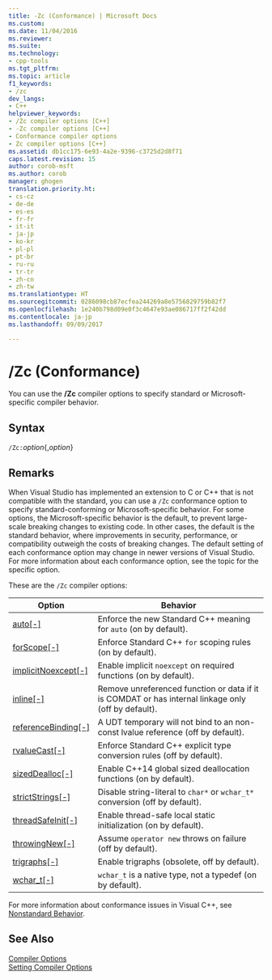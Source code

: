 ```yaml
---
title: -Zc (Conformance) | Microsoft Docs
ms.custom: 
ms.date: 11/04/2016
ms.reviewer: 
ms.suite: 
ms.technology:
- cpp-tools
ms.tgt_pltfrm: 
ms.topic: article
f1_keywords:
- /zc
dev_langs:
- C++
helpviewer_keywords:
- /Zc compiler options [C++]
- -Zc compiler options [C++]
- Conformance compiler options
- Zc compiler options [C++]
ms.assetid: db1cc175-6e93-4a2e-9396-c3725d2d8f71
caps.latest.revision: 15
author: corob-msft
ms.author: corob
manager: ghogen
translation.priority.ht:
- cs-cz
- de-de
- es-es
- fr-fr
- it-it
- ja-jp
- ko-kr
- pl-pl
- pt-br
- ru-ru
- tr-tr
- zh-cn
- zh-tw
ms.translationtype: HT
ms.sourcegitcommit: 0286098cb87ecfea244269a8e5756829759b82f7
ms.openlocfilehash: 1e240b798d09e0f3c4647e93ae086717ff2f42dd
ms.contentlocale: ja-jp
ms.lasthandoff: 09/09/2017

---
```

# <a name="zc-conformance"></a>/Zc (Conformance)
You can use the **/Zc** compiler options to specify standard or Microsoft-specific compiler behavior.  
  
## <a name="syntax"></a>Syntax  
  
`/Zc:`_option_{,_option_}  
  
## <a name="remarks"></a>Remarks  
  
When Visual Studio has implemented an extension to C or C++ that is not compatible with the standard, you can use a `/Zc` conformance option to specify standard-conforming or Microsoft-specific behavior. For some options, the Microsoft-specific behavior is the default, to prevent large-scale breaking changes to existing code. In other cases, the default is the standard behavior, where improvements in security, performance, or compatibility outweigh the costs of breaking changes. The default setting of each conformance option may change in newer versions of Visual Studio. For more information about each conformance option, see the topic for the specific option.  
  
These are the `/Zc` compiler options:  
  
|Option|Behavior|
|---|---|
|[auto\[-\]](zc-auto-deduce-variable-type.md)|Enforce the new Standard C++ meaning for `auto` (on by default).|  
|[forScope\[-\]](zc-forscope-force-conformance-in-for-loop-scope.md)|Enforce Standard C++ `for` scoping rules (on by default).|  
|[implicitNoexcept\[-\]](zc-implicitnoexcept-implicit-exception-specifiers.md)|Enable implicit `noexcept` on required functions (on by default).|  
|[inline\[-\]](zc-inline-remove-unreferenced-comdat.md)|Remove unreferenced function or data if it is COMDAT or has internal linkage only (off by default).|
|[referenceBinding\[-\]](zc-referencebinding-enforce-reference-binding-rules.md)|A UDT temporary will not bind to an non-const lvalue reference (off by default).|
|[rvalueCast\[-\]](zc-rvaluecast-enforce-type-conversion-rules.md)|Enforce Standard C++ explicit type conversion rules (off by default).|  
|[sizedDealloc\[-\]](zc-sizeddealloc-enable-global-sized-dealloc-functions.md)|Enable C++14 global sized deallocation functions (on by default).|
|[strictStrings\[-\]](zc-strictstrings-disable-string-literal-type-conversion.md)|Disable string-literal to `char*` or `wchar_t*` conversion (off by default).|  
|[threadSafeInit\[-\]](zc-threadsafeinit-thread-safe-local-static-initialization.md)|Enable thread-safe local static initialization (on by default).|
|[throwingNew\[-\]](zc-throwingnew-assume-operator-new-throws.md)|Assume `operator new` throws on failure (off by default).|
|[trigraphs\[-\]](zc-trigraphs-trigraphs-substitution.md)|Enable trigraphs (obsolete, off by default).|  
|[wchar_t\[-\]](zc-wchar-t-wchar-t-is-native-type.md)|`wchar_t` is a native type, not a typedef (on by default).|  
  
For more information about conformance issues in Visual C++, see [Nonstandard Behavior](../../cpp/nonstandard-behavior.md).  
  
## <a name="see-also"></a>See Also  
 [Compiler Options](compiler-options.md)   
 [Setting Compiler Options](setting-compiler-options.md)

